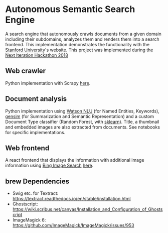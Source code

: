 # Autonomous Semantic Search Engine

A search engine that autonomously crawls documents from a given domain including their subdomains, analyzes them and renders them into a search frontend. This implementation demonstrates the functionality with the [Stanford University](https://www.stanford.edu/)'s website. This project was implemented during the [Next Iteration Hackathon 2018](http://hackathon.nextiteration.de/)

## Web crawler

Python implementation with Scrapy [here](https://github.com/manu183/Autonomous-Semantic-Search-Engine/tree/master/pdfcrawler).

## Document analysis

Python implementation using [Watson NLU](https://www.ibm.com/watson/services/natural-language-understanding/) (for Named Entities, Keywords), [gensim](https://radimrehurek.com/gensim/) (for Summarization and Semantic Representation) and a custom Document Type classifier (Random Forest, with [sklearn](http://scikit-learn.org/)). Title, a thumbnail and embedded images are also extracted from documents. See notebooks for specific implementations.

## Web frontend

A react frontend that displays the information with additional image information using [Bing Image Search](https://azure.microsoft.com/en-au/services/cognitive-services/bing-image-search-api/) [here](https://github.com/manu183/Autonomous-Semantic-Search-Engine/tree/master/search-frontend).

## brew Dependencies
- Swig etc. for Textract: https://textract.readthedocs.io/en/stable/installation.html
- Ghostscript: https://wiki.scribus.net/canvas/Installation_and_Configuration_of_Ghostscript
- ImageMagick 6: https://github.com/ImageMagick/ImageMagick/issues/953
